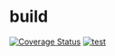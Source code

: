 # build

[![Coverage Status](https://coveralls.io/repos/github/cgware/build/badge.svg)](https://coveralls.io/github/cgware/build)
[![test](https://github.com/cgware/build/actions/workflows/test.yml/badge.svg)](https://github.com/cgware/build/actions/workflows/test.yml)
